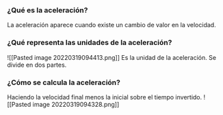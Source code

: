 ### ¿Qué es la aceleración?
La aceleración aparece cuando existe un cambio de valor en la velocidad. 



### ¿Qué representa las unidades de la aceleración?
![[Pasted image 20220319094413.png]] Es la unidad de la aceleración. Se divide en dos partes.


### ¿Cómo se calcula la aceleración?
Haciendo la velocidad final menos la inicial sobre el tiempo invertido. 
![[Pasted image 20220319094328.png]]


